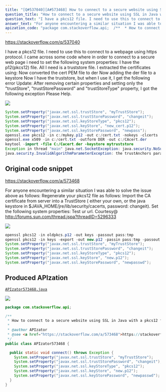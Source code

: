 ```yaml
---
title: "[Q#537040][A#573468] How to connect to a secure website using SSL in Java with a pkcs12 file?"
question_title: "How to connect to a secure website using SSL in Java with a pkcs12 file?"
question_text: "I have a pkcs12 file. I need to use this to connect to a webpage using https protocol. I came across some code where in order to connect to a secure web page i need to set the following system properties: I have the p12(pkcs12) file. All I need is a truststore file. I extracted the certificates using: Now converted the cert PEM file to der Now adding the der file to a keystore Now I have the truststore, but when I use it, I get the following error Update:  After removing certain properties and setting only the \"trustStore\", \"trustStorePassword\" and \"trustStoreType\" property, I got the following exception Please Help."
answer_text: "For anyone encountering a similar situation I was able to solve the issue above as follows: Regenerate your pkcs12 file as follows: Import the CA certificate from server into a TrustStore ( either your own, or the java keystore in $JAVA_HOME/jre/lib/security/cacerts, password: changeit). Set the following system properties: Test ur url. Courtesy@ http://forums.sun.com/thread.jspa?threadID=5296333"
apization_code: "package com.stackoverflow.api;  /**  * How to connect to a secure website using SSL in Java with a pkcs12 file?  *  * @author APIzator  * @see <a href=\"https://stackoverflow.com/a/573468\">https://stackoverflow.com/a/573468</a>  */ public class APIzator573468 {    public static void connect() throws Exception {     System.setProperty(\"javax.net.ssl.trustStore\", \"myTrustStore\");     System.setProperty(\"javax.net.ssl.trustStorePassword\", \"changeit\");     System.setProperty(\"javax.net.ssl.keyStoreType\", \"pkcs12\");     System.setProperty(\"javax.net.ssl.keyStore\", \"new.p12\");     System.setProperty(\"javax.net.ssl.keyStorePassword\", \"newpasswd\");   } }"
---
```


https://stackoverflow.com/q/537040

I have a pkcs12 file. I need to use this to connect to a webpage using https protocol. I came across some code where in order to connect to a secure web page i need to set the following system properties:
I have the p12(pkcs12) file. All I need is a truststore file.
I extracted the certificates using:
Now converted the cert PEM file to der
Now adding the der file to a keystore
Now I have the truststore, but when I use it, I get the following error
Update:
 After removing certain properties and setting only the &quot;trustStore&quot;, &quot;trustStorePassword&quot; and &quot;trustStoreType&quot; property, I got the following exception
Please Help.


<div class="code-logo"><img src="/stackoverflow.png" /></div>

```java
System.setProperty("javax.net.ssl.trustStore", "myTrustStore");
System.setProperty("javax.net.ssl.trustStorePassword", "changeit");
System.setProperty("javax.net.ssl.keyStoreType", "pkcs12");
System.setProperty("javax.net.ssl.keyStore", "new_cert.p12");
System.setProperty("javax.net.ssl.keyStorePassword", "newpass");
openssl.exe pkcs12 -in c:/mykey.p12 -out c:/cert.txt -nokeys -clcerts
openssl.exe x509 -in c:/cert.txt -outform DER -out c:/CAcert.der
keytool -import -file C:/Cacert.der -keystore mytruststore
Exception in thread "main" java.net.SocketException: java.security.NoSuchAlgorithmException: Error constructing implementation (algorithm: Default, provider: SunJSSE, class: com.sun.net.ssl.internal.ssl.DefaultSSLContextImpl)
java.security.InvalidAlgorithmParameterException: the trustAnchors parameter must be non-empty
```


## Original code snippet

https://stackoverflow.com/a/573468

For anyone encountering a similar situation I was able to solve the issue above as follows:
Regenerate your pkcs12 file as follows:
Import the CA certificate from server into a TrustStore ( either your own, or the java keystore in $JAVA_HOME/jre/lib/security/cacerts, password: changeit).
Set the following system properties:
Test ur url.
Courtesy@ http://forums.sun.com/thread.jspa?threadID=5296333

<div class="code-logo"><img src="/stackoverflow.png" /></div>

```java
openssl pkcs12 -in oldpkcs.p12 -out keys -passout pass:tmp
openssl pkcs12 -in keys -export -out new.p12 -passin pass:tmp -passout pass:newpasswd
System.setProperty("javax.net.ssl.trustStore", "myTrustStore");
System.setProperty("javax.net.ssl.trustStorePassword", "changeit");
System.setProperty("javax.net.ssl.keyStoreType", "pkcs12");
System.setProperty("javax.net.ssl.keyStore", "new.p12");
System.setProperty("javax.net.ssl.keyStorePassword", "newpasswd");
```

## Produced APIzation

[`APIzator573468.java`](https://github.com/pasqualesalza/apization-temp/raw/main/data/search/APIzator573468.java)

<div class="code-logo"><img src="/apizator.png" /></div>

```java
package com.stackoverflow.api;

/**
 * How to connect to a secure website using SSL in Java with a pkcs12 file?
 *
 * @author APIzator
 * @see <a href="https://stackoverflow.com/a/573468">https://stackoverflow.com/a/573468</a>
 */
public class APIzator573468 {

  public static void connect() throws Exception {
    System.setProperty("javax.net.ssl.trustStore", "myTrustStore");
    System.setProperty("javax.net.ssl.trustStorePassword", "changeit");
    System.setProperty("javax.net.ssl.keyStoreType", "pkcs12");
    System.setProperty("javax.net.ssl.keyStore", "new.p12");
    System.setProperty("javax.net.ssl.keyStorePassword", "newpasswd");
  }
}

```